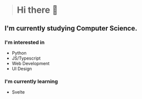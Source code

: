 ># Hi there 👋

## I'm currently studying Computer Science.

### I'm interested in
<ul>
  <li>Python</li>
  <li>JS/Typescript</li>
  <li>Web Development</li>
  <li>UI Design</li>
</ul>

### I'm currently learning
<ul>
  <li>Svelte</li>
</ul>

<!--
**FT111/FT111** is a ✨ _special_ ✨ repository because its `README.md` (this file) appears on your GitHub profile.

Here are some ideas to get you started:

- 🔭 I’m currently working on ...
- 🌱 I’m currently learning ...
- 👯 I’m looking to collaborate on ...
- 🤔 I’m looking for help with ...
- 💬 Ask me about ...
- 📫 How to reach me: ...
- 😄 Pronouns: ...
- ⚡ Fun fact: ...
-->
